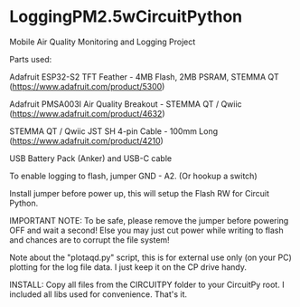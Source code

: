 # LoggingPM2.5wCircuitPython
Mobile Air Quality Monitoring and Logging Project


Parts used:

Adafruit ESP32-S2 TFT Feather - 4MB Flash, 2MB PSRAM, STEMMA QT (https://www.adafruit.com/product/5300)

Adafruit PMSA003I Air Quality Breakout - STEMMA QT / Qwiic (https://www.adafruit.com/product/4632)

STEMMA QT / Qwiic JST SH 4-pin Cable - 100mm Long (https://www.adafruit.com/product/4210)

USB Battery Pack (Anker) and USB-C cable



To enable logging to flash, jumper GND - A2. (Or hookup a switch)

Install jumper before power up, this will setup the Flash RW for Circuit Python.

IMPORTANT NOTE: To be safe, please remove the jumper before powering OFF and wait a second!
Else you may just cut power while writing to flash and chances are to corrupt the file system! 


Note about the "plotaqd.py" script, this is for external use only (on your PC) plotting for the log file data. I just keep it on the CP drive handy.


INSTALL:
Copy all files from the CIRCUITPY folder to your CircuitPy root. I included all libs used for convenience. That's it.
